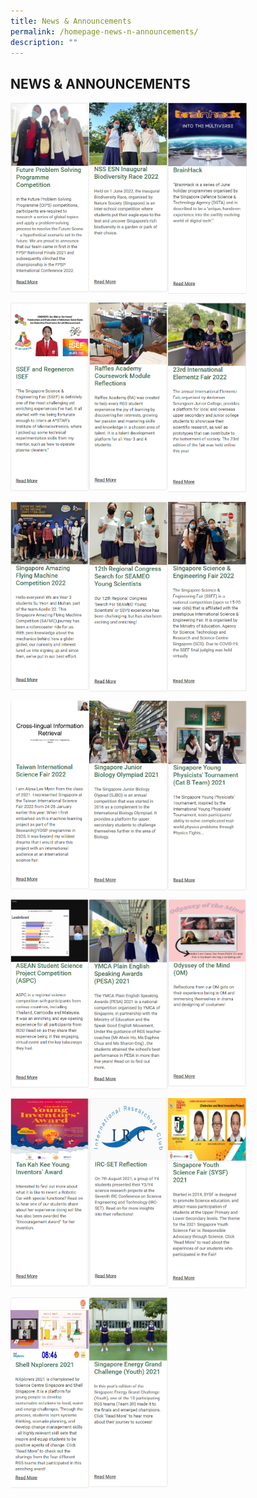 ```yaml
---
title: News & Announcements
permalink: /homepage-news-n-announcements/
description: ""
---
```

## NEWS & ANNOUNCEMENTS

<p><a href="https://www.ezhishi.net/CKPSebook2022/">
<img style="width:25%" align=left src="/images/na1.jpg">
</a></p>

<p><a href="https://www.ezhishi.net/CKPSebook2022/">
<img style="width:25%" align=left src="/images/na2.jpg">
</a></p>

<p><a href="https://www.ezhishi.net/CKPSebook2022/">
<img style="width:25%" align=left src="/images/na3.jpg">
</a></p>
<br clear=left>

<p><a href="https://www.ezhishi.net/CKPSebook2022/">
<img style="width:25%" align=left src="/images/na4.jpg">
</a></p>

<p><a href="https://www.ezhishi.net/CKPSebook2022/">
<img style="width:25%" align=left src="/images/na5.jpg">
</a></p>

<p><a href="https://www.ezhishi.net/CKPSebook2022/">
<img style="width:25%" align=left src="/images/na6.jpg">
</a></p>
<br clear=left>

<p><a href="https://www.ezhishi.net/CKPSebook2022/">
<img style="width:25%" align=left src="/images/na7.jpg">
</a></p>

<p><a href="https://www.ezhishi.net/CKPSebook2022/">
<img style="width:25%" align=left src="/images/na8.jpg">
</a></p>

<p><a href="https://www.ezhishi.net/CKPSebook2022/">
<img style="width:25%" align=left src="/images/na9.jpg">
</a></p>
<br clear=left>

<p><a href="https://www.ezhishi.net/CKPSebook2022/">
<img style="width:25%" align=left src="/images/na10.jpg">
</a></p>

<p><a href="https://www.ezhishi.net/CKPSebook2022/">
<img style="width:25%" align=left src="/images/na11.jpg">
</a></p>

<p><a href="https://www.ezhishi.net/CKPSebook2022/">
<img style="width:25%" align=left src="/images/na12.jpg">
</a></p>
<br clear=left>

<p><a href="https://www.ezhishi.net/CKPSebook2022/">
<img style="width:25%" align=left src="/images/na13.jpg">
</a></p>

<p><a href="https://www.ezhishi.net/CKPSebook2022/">
<img style="width:25%" align=left src="/images/na14.jpg">
</a></p>

<p><a href="https://www.ezhishi.net/CKPSebook2022/">
<img style="width:25%" align=left src="/images/na15.jpg">
</a></p>
<br clear=left>

<p><a href="https://www.ezhishi.net/CKPSebook2022/">
<img style="width:25%" align=left src="/images/na16.jpg">
</a></p>

<p><a href="https://www.ezhishi.net/CKPSebook2022/">
<img style="width:25%" align=left src="/images/na17.jpg">
</a></p>

<p><a href="https://www.ezhishi.net/CKPSebook2022/">
<img style="width:25%" align=left src="/images/na18.jpg">
</a></p>
<br clear=left>

<p><a href="https://www.ezhishi.net/CKPSebook2022/">
<img style="width:25%" align=left src="/images/na19.jpg">
</a></p>

<p><a href="https://www.ezhishi.net/CKPSebook2022/">
<img style="width:25%" align=left src="/images/na20.jpg">
</a></p>
<br clear=left>